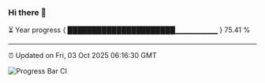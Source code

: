 ### Hi there 👋

⏳ Year progress { ██████████████████████▁▁▁▁▁▁▁▁ } 75.41 %

---

⏰ Updated on Fri, 03 Oct 2025 06:16:30 GMT

![Progress Bar CI](https://github.com/Shyam-Makwana/GitHub-Actions-Demo/workflows/Progress%20Bar%20CI/badge.svg)
